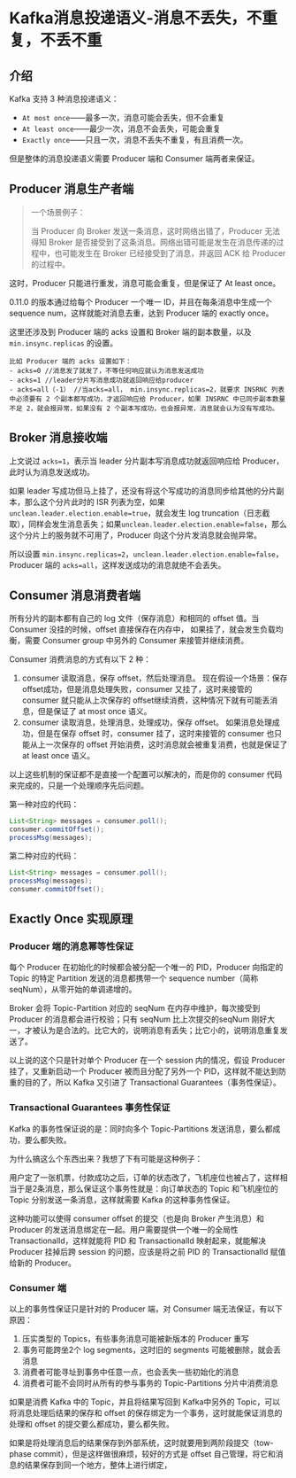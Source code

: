# Kafka消息投递语义-消息不丢失，不重复，不丢不重

## 介绍

Kafka 支持 3 种消息投递语义：

- `At most once`——最多一次，消息可能会丢失，但不会重复
- `At least once`——最少一次，消息不会丢失，可能会重复
- `Exactly once`——只且一次，消息不丢失不重复，有且消费一次。

但是整体的消息投递语义需要 Producer 端和 Consumer 端两者来保证。

## Producer 消息生产者端

> 一个场景例子：
>
> 当 Producer 向 Broker 发送一条消息，这时网络出错了，Producer 无法得知 Broker 是否接受到了这条消息。网络出错可能是发生在消息传递的过程中，也可能发生在 Broker 已经接受到了消息，并返回 ACK 给 Producer 的过程中。

这时，Producer 只能进行重发，消息可能会重复，但是保证了 At least once。

0.11.0 的版本通过给每个 Producer 一个唯一 ID，并且在每条消息中生成一个 sequence num，这样就能对消息去重，达到 Producer 端的 exactly once。

这里还涉及到 Producer 端的 acks 设置和 Broker 端的副本数量，以及 `min.insync.replicas` 的设置。

```
比如 Producer 端的 acks 设置如下：
- acks=0 //消息发了就发了，不等任何响应就认为消息发送成功
- acks=1 //leader分片写消息成功就返回响应给producer
- acks=all（-1） //当acks=all， min.insync.replicas=2，就要求 INSRNC 列表中必须要有 2 个副本都写成功，才返回响应给 Producer，如果 INSRNC 中已同步副本数量不足 2，就会报异常，如果没有 2 个副本写成功，也会报异常，消息就会认为没有写成功。
```

## Broker 消息接收端

上文说过 `acks=1`，表示当 leader 分片副本写消息成功就返回响应给 Producer，此时认为消息发送成功。

如果 leader 写成功但马上挂了，还没有将这个写成功的消息同步给其他的分片副本，那么这个分片此时的 ISR 列表为空，如果`unclean.leader.election.enable=true`，就会发生 log truncation（日志截取），同样会发生消息丢失；如果`unclean.leader.election.enable=false`，那么这个分片上的服务就不可用了，Producer 向这个分片发消息就会抛异常。

所以设置 `min.insync.replicas=2`，`unclean.leader.election.enable=false`，Producer 端的 `acks=all`，这样发送成功的消息就绝不会丢失。

## Consumer 消息消费者端

所有分片的副本都有自己的 log 文件（保存消息）和相同的 offset 值。当 Consumer 没挂的时候，offset 直接保存在内存中，
如果挂了，就会发生负载均衡，需要 Consumer group 中另外的 Consumer 来接管并继续消费。

Consumer 消费消息的方式有以下 2 种：

1. consumer 读取消息，保存 offset，然后处理消息。
   现在假设一个场景：保存offset成功，但是消息处理失败，consumer 又挂了，这时来接管的 consumer 就只能从上次保存的 offset继续消费，这种情况下就有可能丢消息，但是保证了 at most once 语义。
2. consumer 读取消息，处理消息，处理成功，保存 offset。
   如果消息处理成功，但是在保存 offset 时，consumer 挂了，这时来接管的 consumer 也只能从上一次保存的 offset 开始消费，这时消息就会被重复消费，也就是保证了 at least once 语义。

以上这些机制的保证都不是直接一个配置可以解决的，而是你的 consumer 代码来完成的，只是一个处理顺序先后问题。

第一种对应的代码：

```java
List<String> messages = consumer.poll();
consumer.commitOffset();
processMsg(messages);
```

第二种对应的代码：

```java
List<String> messages = consumer.poll();
processMsg(messages);
consumer.commitOffset();
```

## Exactly Once 实现原理

### Producer 端的消息幂等性保证

每个 Producer 在初始化的时候都会被分配一个唯一的 PID，Producer 向指定的 Topic 的特定 Partition 发送的消息都携带一个 sequence number（简称seqNum），从零开始的单调递增的。

Broker 会将 Topic-Partition 对应的 seqNum 在内存中维护，每次接受到 Producer 的消息都会进行校验；只有 seqNum 比上次提交的seqNum 刚好大一，才被认为是合法的。比它大的，说明消息有丢失；比它小的，说明消息重复发送了。

以上说的这个只是针对单个 Producer 在一个 session 内的情况，假设 Producer 挂了，又重新启动一个 Producer 被而且分配了另外一个 PID，这样就不能达到防重的目的了，所以 Kafka 又引进了 Transactional Guarantees（事务性保证）。

### Transactional Guarantees 事务性保证

Kafka 的事务性保证说的是：同时向多个 Topic-Partitions 发送消息，要么都成功，要么都失败。

为什么搞这么个东西出来？我想了下有可能是这种例子：

用户定了一张机票，付款成功之后，订单的状态改了，飞机座位也被占了，这样相当于是2条消息，那么保证这个事务性就是：向订单状态的 Topic 和飞机座位的 Topic 分别发送一条消息，这样就需要 Kafka 的这种事务性保证。

这种功能可以使得 consumer offset 的提交（也是向 Broker 产生消息）和 Producer 的发送消息绑定在一起。用户需要提供一个唯一的全局性 TransactionalId，这样就能将 PID 和 TransactionalId 映射起来，就能解决 Producer 挂掉后跨 session 的问题，应该是将之前 PID 的 TransactionalId 赋值给新的 Producer。

### Consumer 端

以上的事务性保证只是针对的 Producer 端，对 Consumer 端无法保证，有以下原因：

1. 压实类型的 Topics，有些事务消息可能被新版本的 Producer 重写
2. 事务可能跨坐2个 log segments，这时旧的 segments 可能被删除，就会丢消息
3. 消费者可能寻址到事务中任意一点，也会丢失一些初始化的消息
4. 消费者可能不会同时从所有的参与事务的 Topic-Partitions 分片中消费消息

如果是消费 Kafka 中的 Topic，并且将结果写回到 Kafka中另外的 Topic，可以将消息处理后结果的保存和 offset 的保存绑定为一个事务，这时就能保证消息的处理和 offset 的提交要么都成功，要么都失败。

如果是将处理消息后的结果保存到外部系统，这时就要用到两阶段提交（tow-phase commit），但是这样做很麻烦，较好的方式是 offset 自己管理，将它和消息的结果保存到同一个地方，整体上进行绑定，